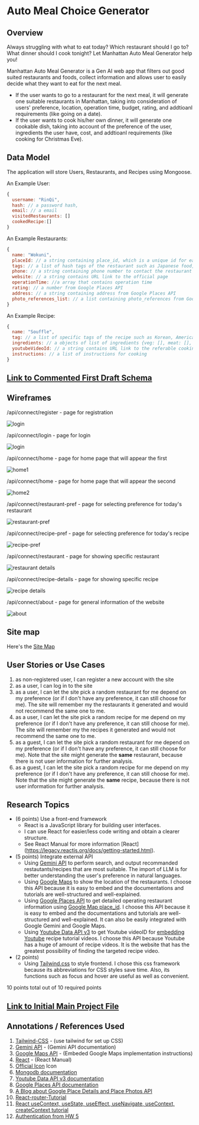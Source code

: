 # Auto Meal Choice Generator

## Overview

Always struggling with what to eat today? Which restaurant should I go to? What dinner should I cook tonight? Let Manhattan Auto Meal Generator help you!

Manhattan Auto Meal Generator is a Gen AI web app that filters out good suited restaurants and foods, collect information and allows user to easily decide what they want to eat for the next meal.

- If the user wants to go to a restaurant for the next meal, it will generate one suitable restaurants in Manhattan, taking into consideration of users' preference, location, operation time, budget, rating, and addtioanl requirements (like going on a date).
- If the user wants to cook his/her own dinner, it will generate one cookable dish, taking into account of the preference of the user, ingredients the user have, cost, and addtioanl requirements (like cooking for Christmas Eve).

## Data Model

The application will store Users, Restaurants, and Recipes using Mongoose.

An Example User:

```javascript
{
  username: "RinQi",
  hash: // a password hash,
  email: // a email
  visitedRestaurants: []
  cookedRecipe:[]
}
```

An Example Restaurants:

```javascript
{
  name: "Wokuni",
  placeId: // a string containing place_id, which is a unique id for each place in Google Map
  tags: // a list of hash tags of the restaurant such as Japanese food, bar, cafe etc
  phone: // a string containing phone number to contact the restaurant
  website: // a string contains URL link to the official page
  operationTime: //a array that contains operation time
  rating: // a number from Google Places API
  address: // a string containing address from Google Places API
  photo_references_list: // a list containing photo_references from Google Places API
}
```

An Example Recipe:

```javascript
{
  name: "Souffle",
  tag: // a list of specific tags of the recipe such as Korean, American, Mexican, fusion, vegan etc
  ingredients: // a objects of list of ingredients {veg: [], meat: [], others:[]}
  youtubeVideoId: // a string contains URL link to the referable cooking tutorials
  instructions: // a list of instructions for cooking
}
```

## [Link to Commented First Draft Schema](/backend/db.mjs)

## Wireframes

/api/connect/register - page for registration

![login](documentation/Register.jpg)

/api/connect/login - page for login

![login](documentation/login.jpg)

/api/connect/home - page for home page that will appear the first

![home1](documentation/home1.jpg)

/api/connect/home - page for home page that will appear the second

![home2](documentation/home2.jpg)

/api/connect/restaurant-pref - page for selecting preference for today's restaurant

![restaurant-pref](documentation/RestaurantPreferences.jpg)

/api/connect/recipe-pref - page for selecting preference for today's recipe

![recipe-pref](documentation/RecipePreferences.jpg)

/api/connect/restaurant - page for showing specific restaurant

![restaurant details](documentation/RestaurantDetails.jpg)

/api/connect/recipe-details - page for showing specific recipe

![recipe details](documentation/RecipeDetails.jpg)

/api/connect/about - page for general information of the website

![about](documentation/about.jpg)

## Site map

Here's the [Site Map](documentation/site-map.jpg)

## User Stories or Use Cases

1. as non-registered user, I can register a new account with the site
2. as a user, I can log in to the site
3. as a user, I can let the site pick a random restaurant for me depend on my preference (or if I don't have any preference, it can still choose for me). The site will remember my the restaurants it generated and would not recommend the same one to me.
4. as a user, I can let the site pick a random recipe for me depend on my preference (or if I don't have any preference, it can still choose for me). The site will remember my the recipes it generated and would not recommend the same one to me.
5. as a guest, I can let the site pick a random restaurant for me depend on my preference (or if I don't have any preference, it can still choose for me). Note that the site might generate the **same** restaurant, because there is not user information for further analysis.
6. as a guest, I can let the site pick a random recipe for me depend on my preference (or if I don't have any preference, it can still choose for me). Note that the site might generate the **same** recipe, because there is not user information for further analysis.

## Research Topics

- (6 points) Use a front-end framework
  - React is a JavaScript library for building user interfaces.
  - I can use React for easier/less code writing and obtain a clearer structure.
  - See React Manual for more information [React] (https://legacy.reactjs.org/docs/getting-started.html).
- (5 points) Integrate external API
  - Using [Gemini API](https://ai.google.dev/gemini-api/docs) to perform search, and output recommanded restautants/recipes that are most suitable. The import of LLM is for better understanding the user's preference in natural languages.
  - Using [Google Maps](https://developers.google.com/maps/documentation/embed/get-started) to show the location of the restaurants. I choose this API because it is easy to embed and the documentations and tutorials are well-structured and well-explained.
  - Using [Google Places API](https://developers.google.com/maps/documentation/places/web-service/details) to get detailed operating restaurant information using [Google Map place_id](https://developers.google.com/maps/documentation/places/web-service/search-nearby). I choose this API because it is easy to embed and the documentations and tutorials are well-structured and well-explained. It can also be easily integrated with Google Gemini and Google Maps.
  - Using [Youtube Data API v3](https://developers.google.com/youtube/v3/docs/search/list) to get Youtube videoID for [embedding Youtube](https://www.youtube.com/watch?v=pdQ3X8Xa80o) recipe tutorial videos. I choose this API because Youtube has a huge of amount of recipe videos. It is the website that has the greatest possibility of finding the targeted recipe video.
- (2 points)
  - Using [Tailwind.css](https://tailwindcss.com/docs/installation) to style frontend. I chose this css framework because its abbreviations for CSS styles save time. Also, its functions such as focus and hover are useful as well as convenient.

10 points total out of 10 required points

## [Link to Initial Main Project File](/backend/app.mjs)

## Annotations / References Used

1. [Tailwind-CSS](https://tailwindcss.com/docs/installation) - (use tailwind for set up CSS)
2. [Gemini API](https://ai.google.dev/gemini-api/docs) - (Gemini API documentation)
3. [Google Maps API](https://developers.google.com/maps/documentation/embed/get-started) - (Embeded Google Maps implementation instructions)
4. [React](https://legacy.reactjs.org/docs/getting-started.html) - (React Manual)
5. [Official Icon](https://www.shutterstock.com/zh/image-vector/lottery-machine-line-style-icon-2498543717) Icon
6. [Mongodb documentation](https://www.mongodb.com/docs/manual/reference/method/)
7. [Youtube Data API v3 documentation](https://developers.google.com/youtube/v3/docs/search/list)
8. [Google Places API documentation](https://developers.google.com/maps/documentation/places/web-service/search-nearby)
9. [A Blog about Google Place Details and Place Photos API](https://afi.io/blog/google-place-details-and-place-photos-api/)
10. [React-router-Tutorial](https://www.youtube.com/watch?v=oTIJunBa6MA&t=134s)
11. [React useContext, useState, useEffect, useNavigate, useContext, createContext tutorial](https://www.youtube.com/watch?v=EBuGV_FQFao&list=PL_c9BZzLwBRKFRIBWEWYCnV4Lk9HE3eYJ)
12. [Authentication from HW 5](https://github.com/nyu-csci-ua-0467-001-002-fall-2024/homework05-Rin-Qi/tree/main/src)

